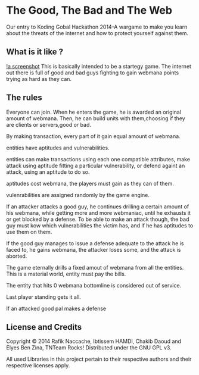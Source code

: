 The Good, The Bad and The Web
============================

Our entry to Koding Gobal Hackathon 2014-A wargame to make you learn about the threats of
the internet and how to protect yourself against them.

## What is it like ?
[!a screenshot](screenshot.png)
This is basically intended to be a startegy game. The internet out there is full of good and bad guys fighting to gain webmana points trying as hard as they can.

## The rules
Everyone can join. When he enters the game, he is awarded an original amount of webmana. Then, he can build units with them,choosing if they are clients or servers,good or bad.

By making transaction, every part of it gain equal amount of webmana.

entities have aptitudes and vulnerabilities.

entities can make transactions using each one compatible attributes, make attack using aptitude fitting a particular vulnerability, or defend againt an attack, using an aptitude to do so.

aptitudes cost webmana, the players must gain as they can of them.

vulenrabilities are assigned randomly by the game engine.

If an attacker attacks a good guy, he continues drilling a certain amount of his webmana, while getting more and more webmaniac, until he exhausts it or get blocked by a defense. To be able to make an attack though, the bad guy must kow which vulnerabilities the victim has, and if he has aptitudes to use them on them.

If the good guy manages to issue a defense adequate to the attack he is faced to, he gains webmana, the attacker loses some, and the attack is aborted.

The game eternally drills a fixed amout of webmana from all the entities. This is a material world, entity must pay the bills.

The entity that hits 0 webmana bottomline is considered out of service.

Last player standing gets it all.

If an attacked good pal makes a defense


## License and Credits

Copyright © 2014 Rafik Naccache, Ibtissem HAMDI, Chakib Daoud and Elyes Ben Zina, TNTeam Rocks!
Distributed under the GNU GPL v3.

All used Libraries in this project pertain to their
respective authors and their respective licenses apply.


